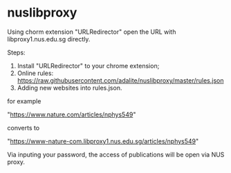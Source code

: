 # nuslibproxy
Using chorm extension "URLRedirector" open the URL with libproxy1.nus.edu.sg directly. 

Steps:

1. Install  "URLRedirector" to your chrome extension;
2. Online rules: https://raw.githubusercontent.com/adalite/nuslibproxy/master/rules.json
3. Adding new websites into rules.json.

for example 

"https://www.nature.com/articles/nphys549"

converts to 

"https://www-nature-com.libproxy1.nus.edu.sg/articles/nphys549"

Via inputing your password, the access of publications will be open via NUS proxy. 

